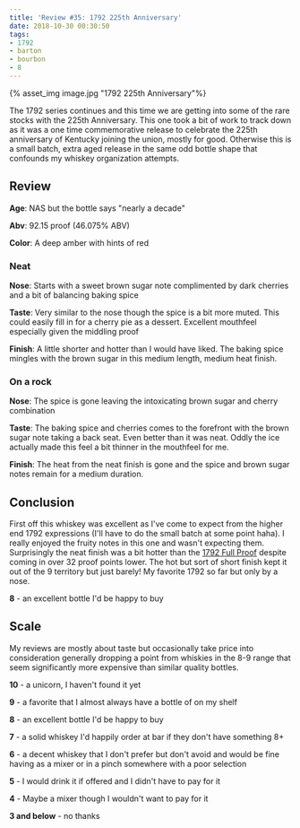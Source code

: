 ```yaml
---
title: 'Review #35: 1792 225th Anniversary'
date: 2018-10-30 00:30:50
tags:
- 1792
- barton
- bourbon
- 8
---
```


{% asset_img image.jpg "1792 225th Anniversary"%}

The 1792 series continues and this time we are getting into some of the rare stocks with the 225th Anniversary. This one took a bit of work to track down as it was a one time commemorative release to celebrate the 225th anniversary of Kentucky joining the union, mostly for good. Otherwise this is a small batch, extra aged release in the same odd bottle shape that confounds my whiskey organization attempts.

## Review
**Age**: NAS but the bottle says "nearly a decade"

**Abv**: 92.15 proof (46.075% ABV)

**Color**: A deep amber with hints of red

### Neat
**Nose**: Starts with a sweet brown sugar note complimented by dark cherries and a bit of balancing  baking spice

**Taste**: Very similar to the nose though the spice is a bit more muted. This could easily fill in for a cherry pie as a dessert. Excellent mouthfeel especially given the middling proof

**Finish**: A little shorter and hotter than I would have liked. The baking spice mingles with the brown sugar in this medium length, medium heat finish.

### On a rock
**Nose**: The spice is gone leaving the intoxicating brown sugar and cherry combination

**Taste**: The baking spice and cherries comes to the forefront with the brown sugar note taking a back seat. Even better than it was neat. Oddly the ice actually made this feel a bit thinner in the mouthfeel for me.

**Finish**: The heat from the neat finish is gone and the spice and brown sugar notes remain for a medium duration.

## Conclusion
First off this whiskey was excellent as I've come to expect from the higher end 1792 expressions (I'll have to do the small batch at some point haha). I really enjoyed the fruity notes in this one and wasn't expecting them. Surprisingly the neat finish was a bit hotter than the [1792 Full Proof](https://atxbourbon.com/2018/09/24/Review-19-1792-Full-Proof/) despite coming in over 32 proof points lower. The hot but sort of short finish kept it out of the 9 territory but just barely! My favorite 1792 so far but only by a nose.

**8** - an excellent bottle I'd be happy to buy

## Scale
My reviews are mostly about taste but occasionally take price into consideration generally dropping a point from whiskies in the 8-9 range that seem significantly more expensive than similar quality bottles.

**10** - a unicorn, I haven't found it yet

**9** - a favorite that I almost always have a bottle of on my shelf

**8** - an excellent bottle I'd be happy to buy

**7** - a solid whiskey I'd happily order at bar if they don't have something 8+

**6** - a decent whiskey that I don't prefer but don't avoid and would be fine having as a mixer or in a pinch somewhere with a poor selection

**5** - I would drink it if offered and I didn't have to pay for it

**4** - Maybe a mixer though I wouldn't want to pay for it

**3 and below** - no thanks 